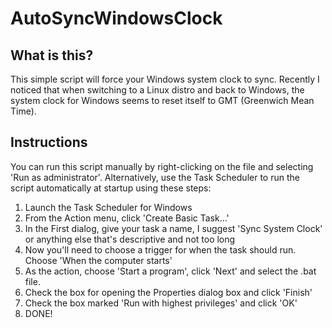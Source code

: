 # AutoSyncWindowsClock

## What is this?
This simple script will force your Windows system clock to sync. Recently I noticed that when switching to a Linux distro and back to Windows, the system clock for Windows seems to reset itself to GMT (Greenwich Mean Time).

## Instructions
You can run this script manually by right-clicking on the file and selecting 'Run as administrator'. Alternatively, use the Task Scheduler to run the script automatically at startup using these steps:
1. Launch the Task Scheduler for Windows
2. From the Action menu, click 'Create Basic Task...'
3. In the First dialog, give your task a name, I suggest 'Sync System Clock' or anything else that's descriptive and not too long
4. Now you'll need to choose a trigger for when the task should run. Choose 'When the computer starts'
5. As the action, choose 'Start a program', click 'Next' and select the .bat file.
6. Check the box for opening the Properties dialog box and click 'Finish'
7. Check the box marked 'Run with highest privileges' and click 'OK'
8. DONE!
